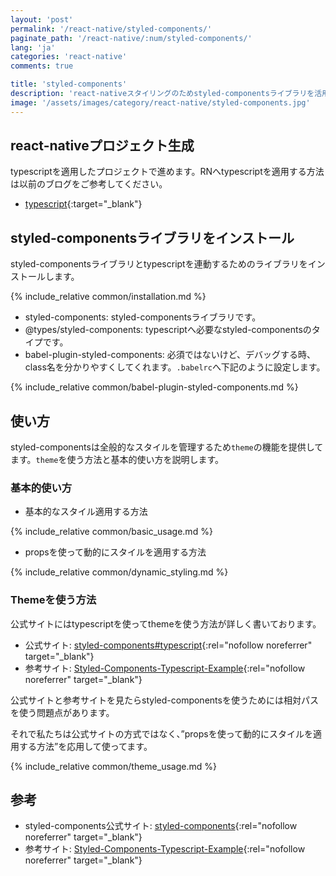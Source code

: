 ```yaml
---
layout: 'post'
permalink: '/react-native/styled-components/'
paginate_path: '/react-native/:num/styled-components/'
lang: 'ja'
categories: 'react-native'
comments: true

title: 'styled-components'
description: 'react-nativeスタイリングのためstyled-componentsライブラリを活用する方法について説明します。'
image: '/assets/images/category/react-native/styled-components.jpg'
---
```



## react-nativeプロジェクト生成
typescriptを適用したプロジェクトで進めます。RNへtypescriptを適用する方法は以前のブログをご参考してください。
- [typescript]({{site.url}}/{{page.categories}}/typescript/){:target="_blank"}

## styled-componentsライブラリをインストール
styled-componentsライブラリとtypescriptを連動するためのライブラリをインストールします。

{% include_relative common/installation.md %}

- styled-components: styled-componentsライブラリです。
- @types/styled-components: typescriptへ必要なstyled-componentsのタイプです。
- babel-plugin-styled-components: 必須ではないけど、デバッグする時、class名を分かりやすくしてくれます。```.babelrc```へ下記のように設定します。

{% include_relative common/babel-plugin-styled-components.md %}

## 使い方
styled-componentsは全般的なスタイルを管理するため```theme```の機能を提供してます。```theme```を使う方法と基本的使い方を説明します。

### 基本的使い方
- 基本的なスタイル適用する方法

{% include_relative common/basic_usage.md %}

- propsを使って動的にスタイルを適用する方法

{% include_relative common/dynamic_styling.md %}

### Themeを使う方法
公式サイトにはtypescriptを使ってthemeを使う方法が詳しく書いております。
- 公式サイト: [styled-components#typescript](https://www.styled-components.com/docs/api#typescript){:rel="nofollow noreferrer" target="_blank"}
- 参考サイト: [Styled-Components-Typescript-Example](https://github.com/patrick91/Styled-Components-Typescript-Example){:rel="nofollow noreferrer" target="_blank"}

公式サイトと参考サイトを見たらstyled-componentsを使うためには相対パスを使う問題点があります。

それで私たちは公式サイトの方式ではなく、”propsを使って動的にスタイルを適用する方法”を応用して使ってます。

{% include_relative common/theme_usage.md %}

## 参考
- styled-components公式サイト: [styled-components](https://www.styled-components.com/docs){:rel="nofollow noreferrer" target="_blank"}
- 参考サイト: [Styled-Components-Typescript-Example](https://github.com/patrick91/Styled-Components-Typescript-Example){:rel="nofollow noreferrer" target="_blank"}